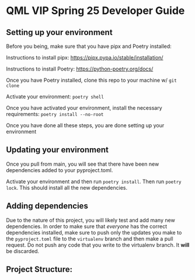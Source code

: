 # QML VIP Spring 25 Developer Guide

## Setting up your environment

Before you being, make sure that you have pipx and Poetry installed:

Instructions to install pipx: https://pipx.pypa.io/stable/installation/

Instructions to install Poetry: https://python-poetry.org/docs/

Once you have Poetry installed, clone this repo to your machine w/ `git clone`

Activate your environment: `poetry shell`

Once you have activated your environment, install the necessary requirements:
`poetry install --no-root` 

Once you have done all these steps, you are done setting up your environment

## Updating your environment

Once you pull from main, you will see that there have been new dependencies added to your pyproject.toml. 

Activate your environment and then run `poetry install`. Then run `poetry lock`. This should install all the new dependencies.

## Adding dependencies

Due to the nature of this project, you will likely test and add many new dependencies. In order to make sure that *everyone* has the correct dependencies installed, make sure to push only the updates you make to the `pyproject.toml` file to the `virtualenv` branch and then make a pull request. Do not push any code that you write to the virtualenv branch. It **will** be discarded.

## Project Structure:
